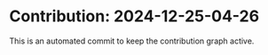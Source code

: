 # Contribution: 2024-12-25-04-26
This is an automated commit to keep the contribution graph active.
